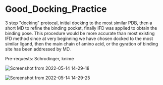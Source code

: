 # Good_Docking_Practice
3 step "docking" protocal, initial docking to the most similar PDB, then a short MD to refine the binding pocket, finally IFD was applied to obtain the binding pose. This procedure would be more accurate than most existing IFD method since at very beginning we have chosen docked to the most similar ligand, then the main chain of amino acid, or the gyration of binding site has been addressed by MD.

Pre-requests: Schrodinger, knime

![Screenshot from 2022-05-14 14-29-18](https://user-images.githubusercontent.com/75652473/168411619-526051fb-58be-4ccb-bbb8-c38e743a1c11.png)

![Screenshot from 2022-05-14 14-29-25](https://user-images.githubusercontent.com/75652473/168411626-f4e21e89-0e12-481e-9e43-8e257051bf9c.png)


